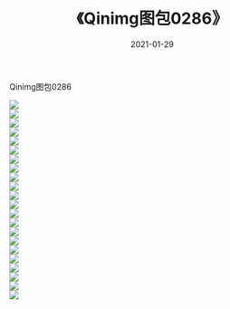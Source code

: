 ﻿---
layout: post
title:  《Qinimg图包0286》
date:   2021-01-29
img: http://imgx.orgx.ga/Qinimg图包/Qinimg图包0286/000.jpg
categories: [美女, 清纯, 唯美]
---

Qinimg图包0286

 ![](http://imgx.orgx.ga/Qinimg图包/Qinimg图包0286/001.jpg) <br>![](http://imgx.orgx.ga/Qinimg图包/Qinimg图包0286/002.jpg) <br>![](http://imgx.orgx.ga/Qinimg图包/Qinimg图包0286/003.jpg) <br>![](http://imgx.orgx.ga/Qinimg图包/Qinimg图包0286/004.jpg) <br>![](http://imgx.orgx.ga/Qinimg图包/Qinimg图包0286/005.jpg) <br>![](http://imgx.orgx.ga/Qinimg图包/Qinimg图包0286/006.jpg) <br>![](http://imgx.orgx.ga/Qinimg图包/Qinimg图包0286/007.jpg) <br>![](http://imgx.orgx.ga/Qinimg图包/Qinimg图包0286/008.jpg) <br>![](http://imgx.orgx.ga/Qinimg图包/Qinimg图包0286/009.jpg) <br>![](http://imgx.orgx.ga/Qinimg图包/Qinimg图包0286/010.jpg) <br>![](http://imgx.orgx.ga/Qinimg图包/Qinimg图包0286/011.jpg) <br>![](http://imgx.orgx.ga/Qinimg图包/Qinimg图包0286/012.jpg) <br>![](http://imgx.orgx.ga/Qinimg图包/Qinimg图包0286/013.jpg) <br>![](http://imgx.orgx.ga/Qinimg图包/Qinimg图包0286/014.jpg) <br>![](http://imgx.orgx.ga/Qinimg图包/Qinimg图包0286/015.jpg) <br>![](http://imgx.orgx.ga/Qinimg图包/Qinimg图包0286/016.jpg) <br>![](http://imgx.orgx.ga/Qinimg图包/Qinimg图包0286/017.jpg) <br>![](http://imgx.orgx.ga/Qinimg图包/Qinimg图包0286/018.jpg) <br>![](http://imgx.orgx.ga/Qinimg图包/Qinimg图包0286/019.jpg) <br>![](http://imgx.orgx.ga/Qinimg图包/Qinimg图包0286/020.jpg) <br>![](http://imgx.orgx.ga/Qinimg图包/Qinimg图包0286/021.jpg) <br>![](http://imgx.orgx.ga/Qinimg图包/Qinimg图包0286/022.jpg) <br>